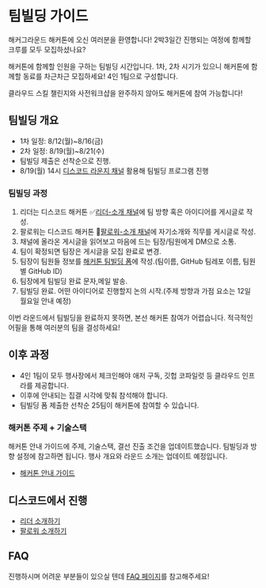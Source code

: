 # 팀빌딩 가이드

해커그라운드 해커톤에 오신 여러분을 환영합니다!
2박3일간 진행되는 여정에 함께할 크루를 모두 모집하셨나요?

해커톤에 함께할 인원을 구하는 팀빌딩 시간입니다. 1차, 2차 시기가 있으니 해커톤에 함께할 동료를 차근차근 모집하세요! 4인 1팀으로 구성합니다.

클라우드 스킬 챌린지와 사전워크샵을 완주하지 않아도 해커톤에 참여 가능합니다!


## 팀빌딩 개요

* 1차 일정: 8/12(월)~8/16(금)
* 2차 일정: 8/19(월)~8/21(수)
* 팀빌딩 제출은 선착순으로 진행. 
* 8/19(월) 14시 [디스코드 라운지 채널](https://discord.gg/ByKYQfHc) 활용해 팀빌딩 프로그램 진행


### 팀빌딩 과정

1. 리더는 디스코드 해커톤 ✅[리더-소개 채널](https://discord.gg/JGjqYcjTCv)에 팀 방향 혹은 아이디어를 게시글로 작성.
2. 팔로워는 디스코드 해커톤 🙋[팔로워-소개 채널](https://discord.gg/rwzuypNSV4)에 자기소개와 직무를 게시글로 작성.
3. 채널에 올라온 게시글을 읽어보고 마음에 드는 팀장/팀원에게 DM으로 소통.
4. 팀이 확정되면 팀장은 게시글을 모집 완료로 변경.
5. 팀장이 팀원들 정보를 [해커톤 팀빌딩 폼](https://hgrd.kr/teambuilding-submit)에 작성.(팀이름, GitHub 팀레포 이름, 팀원별 GitHub ID)
6. 팀장에게 팀빌딩 완료 문자,메일 발송.
7. 팀빌딩 완료. 어떤 아이디어로 진행할지 논의 시작.(주제 방향과 가점 요소는 12일 월요일 안내 예정)

이번 라운드에서 팀빌딩을 완료하지 못하면, 본선 해커톤 참여가 어렵습니다. 적극적인 어필을 통해 여러분의 팀을 결성하세요!


## 이후 과정

* 4인 1팀이 모두 행사장에서 체크인해야 애저 구독, 깃헙 코파일럿 등 클라우드 인프라를 제공합니다.
* 이후에 안내되는 집결 시각에 맞춰 참석해야 합니다.
* 팀빌딩 폼 제출한 선착순 25팀이 해커톤에 참여할 수 있습니다.


### 해커톤 주제 + 기술스택

해커톤 안내 가이드에 주제, 기술스택, 결선 진출 조건을 업데이트했습니다. 팀빌딩과 방향 설정에 참고하면 됩니다. 행사 개요와 라운드 소개는 업데이트 예정입니다.

* [해커톤 안내 가이드](https://hgrd.kr/hackathon-guide)


## 디스코드에서 진행

* [리더 소개하기](https://discord.gg/JGjqYcjTCv)
* [팔로워 소개하기](https://discord.gg/rwzuypNSV4)


## FAQ

진행하시며 어려운 부분들이 있으실 텐데 [FAQ 페이지](https://hgrd.kr/faq)를 참고해주세요!